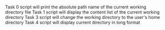 Task 0 script will print the absolute path name of the current working directory file
Task 1 script will display the content list of the current working directory
Task 3 script will change the working directory to the user's home directory
Task 4 script will display current directory in long format
